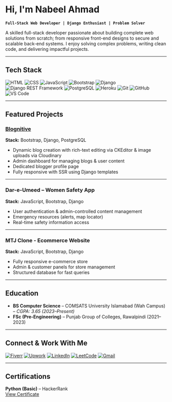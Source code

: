 # Hi, I'm Nabeel Ahmad  

**`Full-Stack Web Developer | Django Enthusiast | Problem Solver`**

A skilled full-stack developer passionate about building complete web solutions from scratch; from responsive front-end designs to secure and scalable back-end systems. I enjoy solving complex problems, writing clean code, and delivering impactful projects.

---

## Tech Stack

![HTML](https://img.shields.io/badge/HTML5-orange?style=for-the-badge&logo=html5)
![CSS](https://img.shields.io/badge/CSS3-blue?style=for-the-badge&logo=css3)
![JavaScript](https://img.shields.io/badge/JavaScript-yellow?style=for-the-badge&logo=javascript)
![Bootstrap](https://img.shields.io/badge/Bootstrap-purple?style=for-the-badge&logo=bootstrap)
![Django](https://img.shields.io/badge/Django-darkgreen?style=for-the-badge&logo=django)
![Django REST Framework](https://img.shields.io/badge/Django%20REST%20Framework-red?style=for-the-badge&logo=django)
![PostgreSQL](https://img.shields.io/badge/PostgreSQL-blue?style=for-the-badge&logo=postgresql)
![Heroku](https://img.shields.io/badge/Heroku-430098?style=for-the-badge&logo=heroku&logoColor=white)
![Git](https://img.shields.io/badge/Git-red?style=for-the-badge&logo=git)
![GitHub](https://img.shields.io/badge/GitHub-black?style=for-the-badge&logo=github)
![VS Code](https://img.shields.io/badge/VS%20Code-blue?style=for-the-badge&logo=visualstudiocode)

---

## Featured Projects

### [Blognitive](https://blognitive.com)  
**Stack:** Bootstrap, Django, PostgreSQL  
- Dynamic blog creation with rich-text editing via CKEditor & image uploads via Cloudinary  
- Admin dashboard for managing blogs & user content  
- Dedicated blogger profile page  
- Fully responsive with SSR using Django templates  

---

### Dar-e-Umeed – Women Safety App  
**Stack:** JavaScript, Bootstrap, Django  
- User authentication & admin-controlled content management  
- Emergency resources (alerts, map locator)  
- Real-time safety information access  

---

### MTJ Clone - Ecommerce Website
**Stack:** JavaScript, Bootstrap, Django  
- Fully responsive e-commerce store  
- Admin & customer panels for store management  
- Structured database for fast queries  

---

## Education
- **BS Computer Science** – COMSATS University Islamabad (Wah Campus) – *CGPA: 3.65 (2023–Present)*  
- **FSc (Pre-Engineering)** – Punjab Group of Colleges, Rawalpindi (2021–2023)

---

## Connect & Work With Me

[![Fiverr](https://img.shields.io/badge/Fiverr-1DBF73?style=for-the-badge&logo=fiverr&logoColor=white)](https://www.fiverr.com/nblahmad07)
[![Upwork](https://img.shields.io/badge/Upwork-6FDA44?style=for-the-badge&logo=upwork&logoColor=white)](https://www.upwork.com/freelancers/~01c29e2054d76b224d)
[![LinkedIn](https://img.shields.io/badge/LinkedIn-blue?style=for-the-badge&logo=linkedin)](https://linkedin.com/in/nabeel-ahmad07)
[![LeetCode](https://img.shields.io/badge/LeetCode-FFA116?style=for-the-badge&logo=leetcode&logoColor=black)](https://leetcode.com/u/nabeelahmad07/)
[![Gmail](https://img.shields.io/badge/Gmail-D14836?style=for-the-badge&logo=gmail&logoColor=white)](mailto:ahmadnabeel0721@gmail.com)

---

## Certifications

**Python (Basic)** – HackerRank  
[View Certificate](https://www.hackerrank.com/certificates/64e6f3dad641)



